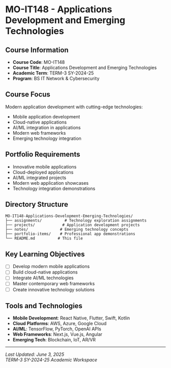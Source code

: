 # MO-IT148 - Applications Development and Emerging Technologies

## Course Information

- **Course Code**: MO-IT148
- **Course Title**: Applications Development and Emerging Technologies
- **Academic Term**: TERM-3 SY-2024-25
- **Program**: BS IT Network & Cybersecurity

## Course Focus

Modern application development with cutting-edge technologies:

- Mobile application development
- Cloud-native applications
- AI/ML integration in applications
- Modern web frameworks
- Emerging technology integration

## Portfolio Requirements

- Innovative mobile applications
- Cloud-deployed applications
- AI/ML integrated projects
- Modern web application showcases
- Technology integration demonstrations

## Directory Structure

```text
MO-IT148-Applications-Development-Emerging-Technologies/
├── assignments/          # Technology exploration assignments
├── projects/            # Application development projects
├── notes/              # Emerging technology concepts
├── portfolio-items/    # Professional app demonstrations
└── README.md          # This file
```

## Key Learning Objectives

- [ ] Develop modern mobile applications
- [ ] Build cloud-native applications
- [ ] Integrate AI/ML technologies
- [ ] Master contemporary web frameworks
- [ ] Create innovative technology solutions

## Tools and Technologies

- **Mobile Development**: React Native, Flutter, Swift, Kotlin
- **Cloud Platforms**: AWS, Azure, Google Cloud
- **AI/ML**: TensorFlow, PyTorch, OpenAI APIs
- **Web Frameworks**: Next.js, Vue.js, Angular
- **Emerging Tech**: Blockchain, IoT, AR/VR

---

*Last Updated: June 3, 2025*  
*TERM-3 SY-2024-25 Academic Workspace*
